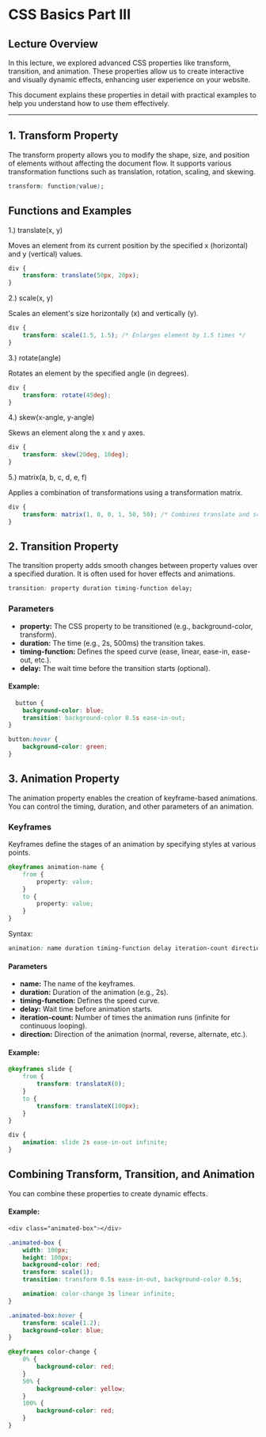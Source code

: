 # CSS Basics Part III

## Lecture Overview

In this lecture, we explored advanced CSS properties like transform, transition, and animation. These properties allow us to create interactive and visually dynamic effects, enhancing user experience on your website.

This document explains these properties in detail with practical examples to help you understand how to use them effectively.

---

## 1. Transform Property

The transform property allows you to modify the shape, size, and position of elements without affecting the document flow. It supports various transformation functions such as translation, rotation, scaling, and skewing.

```css
transform: function(value);
```

## Functions and Examples

1.) translate(x, y)

Moves an element from its current position by the specified x (horizontal) and y (vertical) values.

```css
div {
    transform: translate(50px, 20px);
}
```

2.) scale(x, y)

Scales an element's size horizontally (x) and vertically (y).

```css
div {
    transform: scale(1.5, 1.5); /* Enlarges element by 1.5 times */
}
```

3.) rotate(angle)

Rotates an element by the specified angle (in degrees).

```css
div {
    transform: rotate(45deg);
}
```

4.) skew(x-angle, y-angle)

Skews an element along the x and y axes.

```css
div {
    transform: skew(20deg, 10deg);
}
```

5.) matrix(a, b, c, d, e, f)

Applies a combination of transformations using a transformation matrix.

```css
div {
    transform: matrix(1, 0, 0, 1, 50, 50); /* Combines translate and scale */
}
```

## 2. Transition Property

The transition property adds smooth changes between property values over a specified duration. It is often used for hover effects and animations.

```css
transition: property duration timing-function delay;
```

### Parameters

- **property:** The CSS property to be transitioned (e.g., background-color, transform).
- **duration:** The time (e.g., 2s, 500ms) the transition takes.
- **timing-function:** Defines the speed curve (ease, linear, ease-in, ease-out, etc.).
- **delay:** The wait time before the transition starts (optional).

#### Example: 

```css
  button {
    background-color: blue;
    transition: background-color 0.5s ease-in-out;
}

button:hover {
    background-color: green;
}
```

## 3. Animation Property

The animation property enables the creation of keyframe-based animations. You can control the timing, duration, and other parameters of an animation.

### Keyframes

Keyframes define the stages of an animation by specifying styles at various points.

```css
@keyframes animation-name {
    from {
        property: value;
    }
    to {
        property: value;
    }
}
```

Syntax: 

```css
animation: name duration timing-function delay iteration-count direction;
```

#### Parameters

- **name:** The name of the keyframes.
- **duration:** Duration of the animation (e.g., 2s).
- **timing-function:** Defines the speed curve.
- **delay:** Wait time before animation starts.
- **iteration-count:** Number of times the animation runs (infinite for continuous looping).
- **direction:** Direction of the animation (normal, reverse, alternate, etc.).

#### Example: 

```css
@keyframes slide {
    from {
        transform: translateX(0);
    }
    to {
        transform: translateX(100px);
    }
}

div {
    animation: slide 2s ease-in-out infinite;
}
```

## Combining Transform, Transition, and Animation

You can combine these properties to create dynamic effects.

#### Example:

```css
<div class="animated-box"></div>
```

```css
.animated-box {
    width: 100px;
    height: 100px;
    background-color: red;
    transform: scale(1);
    transition: transform 0.5s ease-in-out, background-color 0.5s;

    animation: color-change 3s linear infinite;
}

.animated-box:hover {
    transform: scale(1.2);
    background-color: blue;
}

@keyframes color-change {
    0% {
        background-color: red;
    }
    50% {
        background-color: yellow;
    }
    100% {
        background-color: red;
    }
}
```
